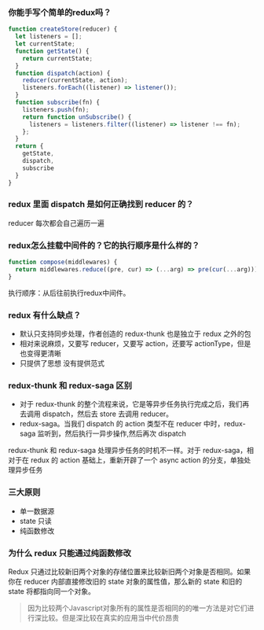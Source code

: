 ### 你能手写个简单的redux吗？

```js
function createStore(reducer) {
  let listeners = [];
  let currentState;
  function getState() {
    return currentState;
  }
  function dispatch(action) {
    reducer(currentState, action);
    listeners.forEach((listener) => listener());
  }
  function subscribe(fn) {
    listeners.push(fn);
    return function unSubscribe() {
      listeners = listeners.filter((listener) => listener !== fn);
    };
  }
  return {
    getState,
    dispatch,
    subscribe
  }
}
```

### redux 里面 dispatch 是如何正确找到 reducer 的？
reducer 每次都会自己遍历一遍

### redux怎么挂载中间件的？它的执行顺序是什么样的？

```js
function compose(middlewares) {
  return middlewares.reduce((pre, cur) => (...arg) => pre(cur(...arg)))
}
```

执行顺序：从后往前执行redux中间件。

### redux 有什么缺点？
- 默认只支持同步处理，作者创造的 redux-thunk 也是独立于 redux 之外的包
- 相对来说麻烦，又要写 reducer，又要写 action，还要写 actionType，但是也变得更清晰
- 只提供了思想 没有提供范式

### redux-thunk 和 redux-saga 区别
- 对于 redux-thunk 的整个流程来说，它是等异步任务执行完成之后，我们再去调用 dispatch，然后去 store 去调用 reducer。
- redux-saga。当我们 dispatch 的 action 类型不在 reducer 中时，redux-saga 监听到，然后执行一异步操作,然后再次 dispatch


redux-thunk 和 redux-saga 处理异步任务的时机不一样。对于 redux-saga，相对于在 redux 的 action 基础上，重新开辟了一个 async action 的分支，单独处理异步任务

### 三大原则
- 单一数据源
- state 只读
- 纯函数修改


### 为什么 redux 只能通过纯函数修改
Redux 只通过比较新旧两个对象的存储位置来比较新旧两个对象是否相同。如果你在 reducer 内部直接修改旧的 state 对象的属性值，那么新的 state 和旧的 state 将都指向同一个对象。

> 因为比较两个Javascript对象所有的属性是否相同的的唯一方法是对它们进行深比较。但是深比较在真实的应用当中代价昂贵
